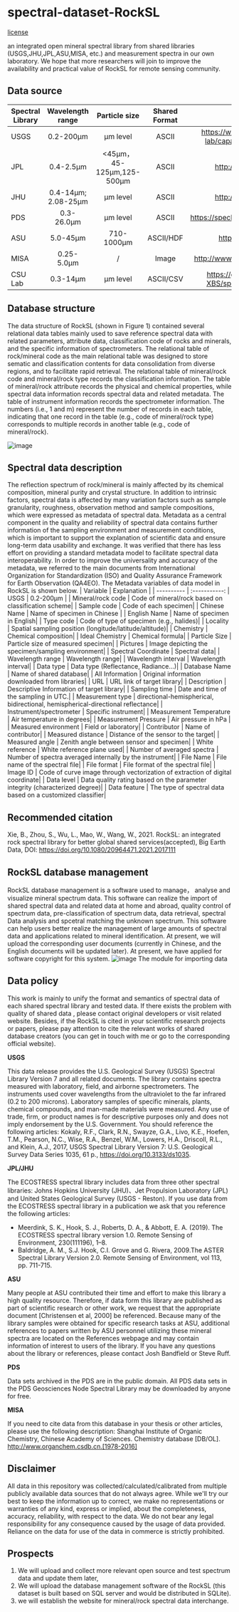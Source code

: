 # spectral-dataset-RockSL
[license](https://creativecommons.org/licenses/by/4.0/ "悬停显示文字")

an integrated open mineral spectral library from shared libraries (USGS,JHU,JPL,ASU,MISA, etc.) and measurement spectra in our own laboratory. We hope that more researchers will join to improve the availability and practical value of RockSL for remote sensing community. 

## Data source
| Spectral Library     | Wavelength range    | Particle size    | Shared Format  | Data resource |
| ---------- | :-----------:  | :-----------: | :-----------:  | :-----------: |
| USGS      | 0.2-200μm    | μm level    | ASCII  |  https://www.usgs.gov/labs/spec-lab/capabilities/spectral-library  |
| JPL     | 0.4-2.5μm    | <45μm，45-125μm,125-500μm| ASCII  | http://speclib.jpl.nasa.gov |
| JHU     | 0.4-14μm; 2.08-25μm| μm level    | ASCII  | http://speclib.jpl.nasa.gov |
| PDS     | 0.3-26.0μm    | μm level    | ASCII  | https://speclib.rsl.wustl.edu/search.aspx  |
| ASU     | 5.0-45μm    | 710-1000μm    | ASCII/HDF  |  https://speclib.asu.edu/  |
| MISA    | 0.25-5.0μm    | /   | Image  |  http://www.organchem.csdb.cn/scdb/  |
| CSU Lab     | 0.3-14μm    | μm level    | ASCII/CSV  | https://github.com/CSU-PCP-XBS/spectral-dataset-RockSL |

## Database structure
The data structure of RockSL (shown in Figure 1) contained several relational data tables mainly used to save reference spectral data with related parameters, attribute data, classification code of rocks and minerals, and the specific information of spectrometers. The relational table of rock/mineral code as the main relational table was designed to store sematic and classification contents for data consolidation from diverse regions, and to facilitate rapid retrieval. The relational table of mineral/rock code and mineral/rock type records the classification information. The table of mineral/rock attribute records the physical and chemical properties, while spectral data information records spectral data and related metadata. The table of instrument information records the spectrometer information. The numbers (i.e., 1 and m) represent the number of records in each table, indicating that one record in the table (e.g., code of mineral/rock type) corresponds to multiple records in another table (e.g., code of mineral/rock).

![image](https://user-images.githubusercontent.com/66400818/147445088-f581487e-c860-418e-bb37-fc73a0a52e05.png)

## Spectral data description
The reflection spectrum of rock/mineral is mainly affected by its chemical composition, mineral purity and crystal structure. In addition to intrinsic factors, spectral data is affected by many variation factors such as sample granularity, roughness, observation method and sample compositions, which were expressed as metadata of spectral data. Metadata as a central component in the quality and reliability of spectral data contains further information of the sampling environment and measurement conditions, which is important to support the explanation of scientific data and ensure long-term data usability and exchange. It was verified that there has less effort on providing a standard metadata model to facilitate spectral data interoperability. In order to improve the universality and accuracy of the metadata, we referred to the main documents from International Organization for Standardization (ISO) and Quality Assurance Framework for Earth Observation (QA4EO). The Metadata variables of data model in RockSL is shown below.
| Variable    | Explanation   | 
| ---------- | :-----------:  |
 USGS      | 0.2-200μm    |
| Mineral/rock code |	Code of mineral/rock based on classification scheme|
| Sample code |	Code of each specimen|
| Chinese Name |	Name of specimen in Chinese |
| English Name	| Name of specimen in English|
| Type code |	Code of type of specimen (e.g., halides)|
| Locality |	Spatial sampling position (longitude/latitude/altitude)|
| Chemistry |	Chemical composition|
| Ideal Chemistry |	Chemical formula|
| Particle Size |	Particle size of measured specimen|
| Pictures |	Image depicting the specimen/sampling environment|
| Spectral Coordinate |	Spectral data|
| Wavelength range |	Wavelength range|
| Wavelength interval |	Wavelength interval|
| Data type |	Data type (Reflectance, Radiance…)|
| Database Name |	Name of shared database|
| All Information |	Original information downloaded from libraries|
| URL |	URL link of target library|
| Description |	Descriptive Information of target library|
| Sampling time | Date and time of the sampling in UTC.|
| Measurement type |	directional-hemispherical, bidirectional, hemispherical-directional reflectance|
| Instrument/spectrometer |	Specific instrument|
| Measurement Temperature  |	Air temperature in degrees|
| Measurement Pressure |	Air pressure in hPa |
| Measured environment |	Field or laboratory|
| Contributor |	Name of contributor|
| Measured distance |	Distance of the sensor to the target|
| Measured angle |	Zenith angle between sensor and specimen|
| White reference |	White reference plane used|
| Number of averaged spectra |	Number of spectra averaged internally by the instrument|
| File Name |	File name of the spectral file|
| File format | 	File format of the spectral file|
| Image ID |	Code of curve image through vectorization of extraction of digital coordinate|
| Data level |	Data quality rating based on the parameter integrity (characterized degree)|
| Data feature |	The type of spectral data based on a customized classifier|


## Recommended citation
Xie, B., Zhou, S., Wu, L., Mao, W., Wang, W., 2021. RockSL: an integrated rock spectral library for better global shared services(accepted), Big Earth Data, DOI: https://doi.org/10.1080/20964471.2021.2017111

## RockSL database management
RockSL database management is a software used to manage， analyse and visualize mineral spectrum data. This software can realize the import of shared spectral data and related data at home and abroad, quality control of spectrum data, pre-classification of spectrum data, data retrieval, spectral Data analysis and spcetral matching the unknown spectrum. This software can help users better realize the management of large amounts of spectral data and applications related to mineral identification. At present, we will upload the corresponding user documents (currently in Chinese, and the English documents will be updated later). At present, we have applied for software copyright for this system.
![image](https://user-images.githubusercontent.com/66400818/147459071-edc94693-5f51-438a-be4d-aebc31fbeef7.png)
The module for importing data  

## Data policy
This work is mainly to unify the format and semantics of spectral data of each shared spectral library and tested data. If there exists the problem with  quality of shared data , please contact original developers or visit related website. Besides, if the RockSL is cited in your scientific research projects or papers, please pay attention to cite the relevant works of shared database creators (you can get in touch with me or go to the corresponding official website).

**USGS**

This data release provides the U.S. Geological Survey (USGS) Spectral Library Version 7 and all related documents. The library contains spectra measured with laboratory, field, and airborne spectrometers. The instruments used cover wavelengths from the ultraviolet to the far infrared (0.2 to 200 microns). Laboratory samples of specific minerals, plants, chemical compounds, and man-made materials were measured. Any use of trade, firm, or product names is for descriptive purposes only and does not imply endorsement by the U.S. Government.
You should reference the following articles: 
Kokaly, R.F., Clark, R.N., Swayze, G.A., Livo, K.E., Hoefen, T.M., Pearson, N.C., Wise, R.A., Benzel, W.M., Lowers, H.A., Driscoll, R.L., and Klein, A.J., 2017, USGS Spectral Library Version 7: U.S. Geological Survey Data Series 1035, 61 p., https://doi.org/10.3133/ds1035.

**JPL/JHU**

The ECOSTRESS spectral library includes data from three other spectral libraries: Johns Hopkins University (JHU)、Jet Propulsion Laboratory (JPL) and United States Geological Survey (USGS - Reston). If you use data from the ECOSTRESS spectral library in a publication we ask that you reference the following articles: 
* Meerdink, S. K., Hook, S. J., Roberts, D. A., & Abbott, E. A. (2019). The ECOSTRESS spectral library version 1.0. Remote Sensing of Environment, 230(111196), 1–8. 
* Baldridge, A. M., S.J. Hook, C.I. Grove and G. Rivera, 2009.The ASTER Spectral Library Version 2.0. Remote Sensing of Environment, vol 113, pp. 711-715.

**ASU**

Many people at ASU contributed their time and effort to make this library a high quality resource. Therefore, if data form this library are published as part of scientific research or other work, we request that the appropriate document [Christensen et al, 2000] be referenced. Because many of the library samples were obtained for specific research tasks at ASU, additional references to papers written by ASU personnel utilizing these mineral spectra are located on the References webpage and may contain information of interest to users of the library. If you have any questions about the library or references, please contact Josh Bandfield or Steve Ruff.

**PDS**

Data sets archived in the PDS are in the public domain. All PDS data sets in the PDS Geosciences Node Spectral Library may be downloaded by anyone for free.

**MISA**

If you need to cite data from this database in your thesis or other articles, please use the following description:
Shanghai Institute of Organic Chemistry, Chinese Academy of Sciences. Chemistry database [DB/OL]. http://www.organchem.csdb.cn.[1978-2016]

## Disclaimer
All data in this repository was collected/calculated/calibrated from multiple publicly available data sources that do not always agree. While we'll try our best to keep the information up to correct, we make no representations or warranties of any kind, express or implied, about the completeness, accuracy, reliability, with respect to the data. We do not bear any legal responsibility for any consequence caused by the usage of data provided. Reliance on the data for use of the data in commerce is strictly prohibited. 

## Prospects
1. We will upload and collect more relevant open source and test spectrum data and update them later, 
2. We will upload the database management software of the RockSL (this dataset is built based on SQL server and would be distributed in SQLite).
3. we will establish the website for mineral/rock spectral data interchange.
